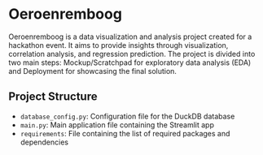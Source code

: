# Oeroenremboog

Oeroenremboog is a data visualization and analysis project created for a hackathon event. It aims to provide insights through visualization, correlation analysis, and regression prediction. The project is divided into two main steps: Mockup/Scratchpad for exploratory data analysis (EDA) and Deployment for showcasing the final solution.

## Project Structure

- `database_config.py`: Configuration file for the DuckDB database
- `main.py`: Main application file containing the Streamlit app
- `requirements`: File containing the list of required packages and dependencies
